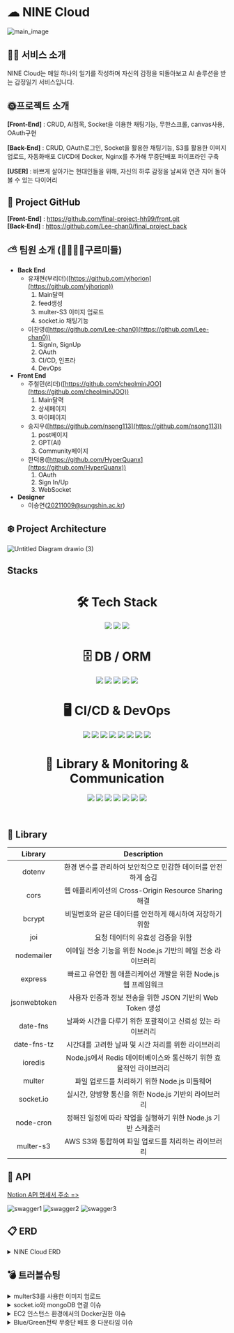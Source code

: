 # ☁ NINE Cloud
![main_image](https://github.com/Lee-chan0/nomyproject/assets/147553654/7d067198-cbd1-4824-abca-4de724fd2d07)
## ✍🏻 서비스 소개
NINE Cloud는 매일 하나의 일기를 작성하며 자신의 감정을 되돌아보고 AI 솔루션을 받는 감정일기 서비스입니다.
## 
## 🌞프로젝트 소개
<strong>[Front-End]</strong> : CRUD, AI접목, Socket을 이용한 채팅기능, 무한스크롤, canvas사용, OAuth구현

<strong>[Back-End]</strong> : CRUD, OAuth로그인, Socket을 활용한 채팅기능, S3를 활용한 이미지 업로드, 자동화배포 CI/CD에 Docker, Nginx를 추가해 무중단배포 파이프라인 구축


<strong>[USER]</strong> : 바쁘게 살아가는 현대인들을 위해, 자신의 하루 감정을 날씨와 연관 지어 돌아볼 수 있는 다이어리
##

## 📂 Project GitHub
<strong>[Front-End]</strong> : https://github.com/final-project-hh99/front.git<br>
<strong>[Back-End]</strong> : https://github.com/Lee-chan0/final_project_back
## 

## ⛅️ 팀원 소개 (👨‍👩‍👧‍👦구르미들)

- **Back End**
  - 유재현(부리더)([https://github.com/yjhorion](https://github.com/yjhorion))
    1. Main달력
    2. feed생성
    3. multer-S3 이미지 업로드
    4. socket.io 채팅기능
  - 이찬영([https://github.com/Lee-chan0](https://github.com/Lee-chan0))
    1. SignIn, SignUp
    2. OAuth
    3. CI/CD, 인프라
    4. DevOps
- **Front End**
  - 주철민(리더)([https://github.com/cheolminJOO](https://github.com/cheolminJOO))
    1. Main달력
    2. 상세페이지
    3. 마이페이지
  - 송지우([https://github.com/nsong113](https://github.com/nsong113))
    1. post페이지
    2. GPT(AI)
    3. Community페이지
  - 한덕용([https://github.com/HyperQuanx](https://github.com/HyperQuanx))
    1. OAuth
    2. Sign In/Up
    3. WebSocket
- **Designer**
  - 이승연([20211009@sungshin.ac.kr](20211009@sungshin.ac.kr))

## ❄️ Project Architecture

![Untitled Diagram drawio (3)](https://github.com/Lee-chan0/nomyproject/assets/147553654/40f530a0-16cd-4abd-9c66-c57508d5c5d4)


## Stacks

<div align="center">
  <h1>🛠 Tech Stack</h1>
  <p>
    <img src="https://img.shields.io/badge/javascript-F0DB4F?style=for-the-badge&logo=javascript&logoColor=black">
    <img src="https://img.shields.io/badge/node.js-68A063?style=for-the-badge&logo=Node.js&logoColor=white">
    <img src="https://img.shields.io/badge/express-FF6C37?style=for-the-badge&logo=express&logoColor=white">
  </p>
</div>

<div align="center">
  <h1>🗄️ DB / ORM</h1>
  <p>
    <img src="https://img.shields.io/badge/mysql-00758F?style=for-the-badge&logo=mysql&logoColor=white">
    <img src="https://img.shields.io/badge/mongoDB-12924F?style=for-the-badge&logo=MongoDB&logoColor=white">
    <img src="https://img.shields.io/badge/AWS%20RDS-527FFF?style=for-the-badge&logo=amazonrds&logoColor=white">
    <img src="https://img.shields.io/badge/Redis-C92B2B?style=for-the-badge&logo=redis&logoColor=white">
    <img src="https://img.shields.io/badge/Prisma-2A7AE4?style=for-the-badge&logo=Prisma&logoColor=white">
  </p>
</div>

<div align="center">
  <h1>🖥️ CI/CD & DevOps</h1>
  <p>
    <img src="https://img.shields.io/badge/github-6E5494?style=for-the-badge&logo=github&logoColor=white">
    <img src="https://img.shields.io/badge/GitHub%20Actions-2088FF?style=for-the-badge&logo=githubactions&logoColor=white">
    <img src="https://img.shields.io/badge/AWS%20EC2-FF9900?style=for-the-badge&logo=amazonec2&logoColor=white">
    <img src="https://img.shields.io/badge/AWS%20S3-569A31?style=for-the-badge&logo=amazons3&logoColor=white">
    <img src="https://img.shields.io/badge/AWS%20CodeDeploy-FF7F00?style=for-the-badge&logo=aws&logoColor=white">
    <img src="https://img.shields.io/badge/Docker%20Compose-DA70D6?style=for-the-badge&logo=docker&logoColor=white">
    <img src="https://img.shields.io/badge/Docker-2496ED?style=for-the-badge&logo=docker&logoColor=white">
    <img src="https://img.shields.io/badge/Nginx-009639?style=for-the-badge&logo=nginx&logoColor=white">
  </p>
</div>

<div align="center">
  <h1>📜 Library & Monitoring & Communication</h1>
  <p>
    <img src="https://img.shields.io/badge/socket.io-FF4081?style=for-the-badge&logo=socket.io&logoColor=white">
    <img src="https://img.shields.io/badge/JWT-00B2A9?style=for-the-badge&logo=jsonwebtokens&logoColor=white">
    <img src="https://img.shields.io/badge/Swagger-E3E569?style=for-the-badge&logo=swagger&logoColor=white">
    <img src="https://img.shields.io/badge/Grafana-F46800?style=for-the-badge&logo=grafana&logoColor=white">
    <img src="https://img.shields.io/badge/Jest-C21325?style=for-the-badge&logo=jest&logoColor=white">
    <img src="https://img.shields.io/badge/Notion-8B8B8B?style=for-the-badge&logo=notion&logoColor=white">
    <img src="https://img.shields.io/badge/Slack-E01E5A?style=for-the-badge&logo=slack&logoColor=white">
  </p>
  <br>
</div>

## 📜 Library

|      Library       |                                 Description                                  |
|:------------------:|:----------------------------------------------------------------------------:|
|      dotenv       |        환경 변수를 관리하여 보안적으로 민감한 데이터를 안전하게 숨김         |
|       cors        |           웹 애플리케이션의 Cross-Origin Resource Sharing 해결               |
|      bcrypt       |          비밀번호와 같은 데이터를 안전하게 해시하여 저장하기 위함           |
|        joi        |                      요청 데이터의 유효성 검증을 위함                        |
|    nodemailer     |           이메일 전송 기능을 위한 Node.js 기반의 메일 전송 라이브러리          |
|      express      |      빠르고 유연한 웹 애플리케이션 개발을 위한 Node.js 웹 프레임워크        |
|   jsonwebtoken    |        사용자 인증과 정보 전송을 위한 JSON 기반의 Web Token 생성            |
|     date-fns      |          날짜와 시간을 다루기 위한 포괄적이고 신뢰성 있는 라이브러리         |
|   date-fns-tz     |               시간대를 고려한 날짜 및 시간 처리를 위한 라이브러리             |
|     ioredis       |         Node.js에서 Redis 데이터베이스와 통신하기 위한 효율적인 라이브러리     |
|      multer       |               파일 업로드를 처리하기 위한 Node.js 미들웨어                  |
|    socket.io      |             실시간, 양방향 통신을 위한 Node.js 기반의 라이브러리            |
|     node-cron     |        정해진 일정에 따라 작업을 실행하기 위한 Node.js 기반 스케줄러         |
|     multer-s3     |             AWS S3와 통합하여 파일 업로드를 처리하는 라이브러리              |


## 🔎 API

[Notion API 명세서 주소 => ](https://www.notion.so/API-22f9456b7c254576b2a9cbc101c603d1)


![swagger1](https://github.com/Lee-chan0/nomyproject/assets/147553654/f06f41de-537a-4d8d-9bea-c63504c528d4)
![swagger2](https://github.com/Lee-chan0/nomyproject/assets/147553654/ee1a0c9a-fd82-4bec-aa53-fe660985500a)
![swagger3](https://github.com/Lee-chan0/nomyproject/assets/147553654/0d736c5e-6d8b-4028-ab28-0bc2d487d258)


## 📋 ERD

<details>
<summary>NINE Cloud ERD</summary>
  ![drawSQL-finalproject-export-2023-12-21](https://github.com/Lee-chan0/nomyproject/assets/147553654/1c663652-ece2-467a-9f03-80686c5b2412)
</details>

## 💣 트러블슈팅
<details>
<summary>multerS3를 사용한 이미지 업로드</summary>
❗ 문제 상황 : multerS3로 bucket에 Image uploadthis.client.send is not a function 에러가 발생<br>
❗ 기존 설정의 문제점<br>
  - 코드상의 문제를 의심했으나, 코드상엔 문제가 없는것을 확인했습니다.<br>
  - 이후 multer-s3와 aws-sdk모듈이 서로 호환되는 버전이어야 한다는것을 알게됐습니다.
✅ 버전 업데이트
  - npm을 사용하여, 서로 호환되는 버전으로 업데이트해줌으로써 해결했습니다.
  
```javascript
// package.json
...
"aws-sdk" : "^2.1520.0",
"multer-s3" : "^3.0.1",
...
```
</details>

<details>
<summary>socket.io와 mongoDB 연결 이슈</summary>
❗ 문제상황 : socket을 기존 DB가 아닌, mongoDB에 따로 연결하여 사용하려 할때, timeout에러가 발생하면서 채팅이 연결되지않은 현상발생<br>
❗ 문제 해결 접근<br>
- local환경에서 .env의 값과 mongoDB자체의 connection에러가 없는것을 확인했습니다. <br>
- app.js(서버 실행 파일)에서 mongoDB가 연결되기 이전에 router에서 접근이 이루어지는지도 확인했으나 문제가 없었습니다. <br>
- GitActions에는 정상적으로 secrets변수가 .env파일에 할당되는것을 확인했지만, 자동화 배포도중 docker-compose를 사용한 빌드과정에서 .env파일이 업데이트 되지 않았습니다. <br>
- 배포가 되는 ec2서버에 .env파일을 확인해보니, 정상적으로 .env파일에 mongoDB 연결에 필요한 변수가 업데이트되지 않는것을 확인했습니다.<br>
  
✅ 문제해결<br>
- docker-compose를 통해 빌드되는 과정에서 string으로 이루어진 환경변수는 “”로 감싸주지 않으면 .env파일에 업데이트되지 않는것을 확인했고, 문자열 처리를 해주자 정상적으로 .env파일에 업데이트 되었습니다.


</details>

<details>
<summary>EC2 인스턴스 환경에서의 Docker권한 이슈</summary>
❗문제 상황 : docker를 사용했을때, connect: permission denied 가 생겨 docker 사용 불가<br>
✅ 문제 해결 접근<br>
1. 에러원인 분석 : 해당 error message를 구글링하여 비슷한 사례를 찾아보니, docker가 group에 속해있지 않기때문임을 알게됐습니다.<br>
2. 해결 방법 : docker gruop이 추가되지 않았고, 해당 group에 로그인 중인 유저가 추가되어 있지 않았기 때문이라는것을 알게되어, <br>
  
```javascript
//ec2 인스턴스 환경(ubuntu)
sudo groupadd docker
sudo usermod -aG docker $USER
```
이후, exit명령어 혹은 newgrp docker 명령어로 적용해주었습니다.<br>
</details>

<details>
<summary>Blue/Green전략 무중단 배포 중 다운타임 이슈</summary>
❗ 문제 상황 : ‘무중단 배포’이지만, 서버가 항상 잠깐 꺼졌다가 켜져서 ‘다운타임’이 발생하여, 무중단 배포 전략에 치명적인 에러였습니다. (502 Bad Gateway)<br>
✅ 원인 파악 및 해결 방법 : 서버의 (Nginx)502 Bad Gateway 발생<br>
1. 헬스체크 엔드포인트 구현

```javascript
// health체크 엔드포인트
app.get("/health", (req, res) => {
  const isServerOnline = true;

  const serverStartTime = new Date().toISOString();

  const cpuUsage = os.loadavg()[0]; 
  const totalMemory = os.totalmem();
  const freeMemory = os.freemem();
  const usedMemory = totalMemory - freeMemory;

  const diskInfo = os.cpus(); 
  

  const healthStatus = {
    serverStatus: isServerOnline ? "Online" : "Offline",
    serverStartTime: serverStartTime,
    cpuUsage: cpuUsage,
    memoryUsage: {
      total: totalMemory,
      used: usedMemory,
      free: freeMemory,
    },
    diskSpace: diskInfo,
  };
  if (isServerOnline) {
    res.status(200).json(healthStatus);
  } else {
    res.status(503).json({ serverStatus: "Offline" });
  }
});
```
해당 엔드포인트로 서버가 Online인지, Offline인지 체크가 가능합니다. <br>

2. docker-compose.yml파일에 자동화 헬스체크 코드 추가<br>

```javascript
  blue:
    build: .
    restart: always
    healthcheck:
      test: ["CMD", "curl", "-f", "https://astraiosissda.shop/health"]
      interval: 30s
      timeout: 10s
      retries: 5
```
30초에 한번씩 서버의 해당 엔드포인트에 요청을 보내어 헬스체크를 진행하고, 5번의 재시도를 합니다.<br>

3. docker실행파일인, ./deploy파일 수정<br>

```javascript
#!/bin/bash

CURRENT=$(docker ps --format '{{.Names}}' | grep -oE 'finalcicd_(blue|green)_1' | head -n 1 | cut -d'_' -f2)

echo "Current container: $CURRENT"

if [ "$CURRENT" == "blue" ]; then
    docker-compose up -d --build green

    echo "Green Container 헬스 체크"
    HEALTH_CHECK() {
        local retries=0
        until [ $retries -ge 3 ]; do
            if curl --connect-timeout 3 --max-time 3 -f https://astraiosissda.shop/health; then
                echo "Green Container 헬스 체크 성공 / 트래픽 전환"
                return 0
            else
                retries=$((retries+1))
                echo "헬스 체크 실패 5초뒤 다시 시도"
                sleep 5
            fi
        done
        echo "헬스 체크 실패 기존 컨테이너로 롤백"
        docker-compose stop green
        exit 1
    }

    HEALTH_CHECK

    sed -i 's/blue:3000/green:3000/' ./nginx.conf
    docker-compose restart nginx


    docker-compose stop blue

elif [ "$CURRENT" == "green" ]; then
    docker-compose up -d --build blue

    echo "Blue Container 헬스 체크"
    HEALTH_CHECK() {
        local retries=0
        until [ $retries -ge 3 ]; do
            if curl --connect-timeout 3 --max-time 3 -f https://astraiosissda.shop/health; then
                echo "Blue Container 헬스 체크 성공 / 트래픽 전환"
                return 0
            else
                retries=$((retries+1))
                echo "헬스 체크 실패 5초뒤 다시 시도"
                sleep 5
            fi
        done
        echo "헬스 체크 실패 기존 컨테이너로 롤백"
        docker-compose stop blue
        exit 1
    }

    HEALTH_CHECK

    sed -i 's/green:3000/blue:3000/' ./nginx.conf
    docker-compose restart nginx

    docker-compose stop green
fi
```
해당 파일로, 현재 실행중인 컨테이너를 확인하고, 새롭게 빌드한 컨테이너의 헬스체크를 진행한뒤, 헬스체크에 실패했다면, 기존 컨테이너로 롤백,<br> 헬스체크에 성공했다면, nginx를 활용해 트래픽을 전환하며, 새로운 컨테이너를 up하고 기존 컨테이너를 down시킵니다.<br>
✅ 결과 : 이후, 서버가 끊김없이 버전에 따라 배포가 잘 진행되었고, 다운타임현상을 해결할 수 있었습니다.
</details>
